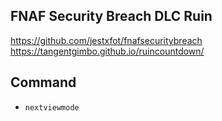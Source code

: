 ## FNAF Security Breach DLC Ruin
https://github.com/jestxfot/fnafsecuritybreach
<br>
https://tangentgimbo.github.io/ruincountdown/

## Command
- `nextviewmode`
